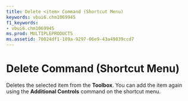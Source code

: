 ```yaml
---
title: Delete <item> Command (Shortcut Menu)
keywords: vbui6.chm1069945
f1_keywords:
- vbui6.chm1069945
ms.prod: MULTIPLEPRODUCTS
ms.assetid: 70024df1-189a-9297-06e9-43a49839ccd7
---
```



# Delete <item> Command (Shortcut Menu)

Deletes the selected item from the  **Toolbox**. You can add the item again using the **Additional Controls** command on the shortcut menu.


